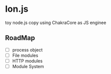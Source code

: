 # Ion.js

toy node.js copy using ChakraCore as JS enginee

## RoadMap
-[ ] process object
-[ ] File modules
-[ ] HTTP modules
-[ ] Module System